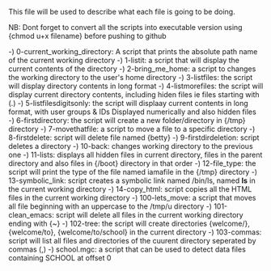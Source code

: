 This file will be used to describe what each file is going to be doing.

NB: Dont forget to convert all the scripts into executable version using {chmod u+x filename} before pushing to github


-) 0-current_working_directory: A script that prints the absolute path name of the current working directory
-) 1-listit: a script that will display the current contents of the directory 
-) 2-bring_me_home: a script to changes the working directory to the user's home directory
-) 3-listfiles: the script will display directory contents in long format
-) 4-listmorefiles: the script will display current directory contents, including hiden files ie files starting with (.)
-) 5-listfilesdigitsonly: the script will displaay current contents in long format, with user groups & IDs Displayed numerically and also hidden files
-) 6-firstdirectory: the script will create a new folder/directory in {/tmp} directory
-) 7-movethatfile: a script to move a file to a specific directory
-) 8-firstdelete: script will delete file named {betty}
-) 9-firstdirdeletion: script deletes a directory
-) 10-back: changes working directory to the previous one
-) 11-lists: displays all hidden files in current directory, files in the parent directory and also files in {/boot} directory in that order
-) 12-file_type: the script will print the type of the file named iamafile in the {/tmp} directory
-) 13-symbolic_link: script creates a symbolic link named /bin/ls, named __ls__ in the current working directory
-) 14-copy_html: script copies all the HTML files in the current working directory
-) 100-lets_move: a script that moves all file beginning with an uppercase to the /tmp/u directory
-) 101-clean_emacs: script will delete all files in the current working directory ending with {~}
-) 102-tree: the script will create directories  {welcome/}, {welcome/to}, {welcome/to/school} in the current directory
-) 103-commas: script will list all files and directories of the cuurent directory seperated by commas (,)
-) school.mgc: a script that can be used to detect data files containing SCHOOL at offset 0
